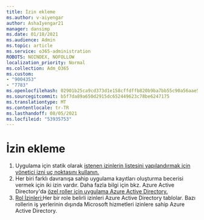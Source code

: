 ```yaml
---
title: İzin ekleme
ms.author: v-aiyengar
author: AshaIyengar21
manager: dansimp
ms.date: 01/18/2021
ms.audience: Admin
ms.topic: article
ms.service: o365-administration
ROBOTS: NOINDEX, NOFOLLOW
localization_priority: Normal
ms.collection: Adm_O365
ms.custom:
- "9004353"
- "7783"
ms.openlocfilehash: 02901b25ca9cd373d1e158cffdffb820b9ba7bb55c90a56aae57807a2e932192
ms.sourcegitcommit: b5f7da89a650d2915dc652449623c78be6247175
ms.translationtype: MT
ms.contentlocale: tr-TR
ms.lasthandoff: 08/05/2021
ms.locfileid: "53935753"
---
```

# <a name="add-permissions"></a>İzin ekleme

1. Uygulama için statik olarak [istenen izinlerin listesini yapılandırmak için yönetici izni uç noktasını kullanın.](https://docs.microsoft.com/azure/active-directory/develop/v2-permissions-and-consent#to-configure-the-list-of-statically-requested-permissions-for-an-application)
1. Her biri farklı davranışa sahip uygulama kayıtları oluşturma becerisi vermek için iki izin vardır. Daha fazla bilgi için bkz. Azure Active Directory'da [özel roller için uygulama Azure Active Directory.](https://docs.microsoft.com/azure/active-directory/roles/custom-available-permissions)
1. [Rol İzinleri:](https://docs.microsoft.com/azure/active-directory/roles/permissions-reference#role-permissions)Her bir role belirli izinleri Azure Active Directory tablolar. Bazı rollerin iş yerlerinin dışında Microsoft hizmetleri izinlere sahip Azure Active Directory.